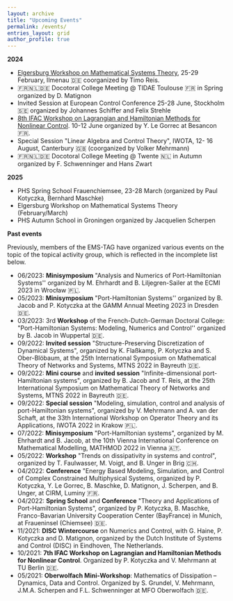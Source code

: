 ```yaml
---
layout: archive
title: "Upcoming Events"
permalink: /events/
entries_layout: grid
author_profile: true 
---
```



  
**2024**

- [Elgersburg Workshop on Mathematical Systems Theory](https://www.tu-ilmenau.de/systpde/elgersburg-workshop), 25-29 February, Ilmenau :de: coorganized by Timo Reis.
- :fr::netherlands::de: Docotoral College Meeting @ TIDAE Toulouse :fr: in Spring organized by D. Matignon
- Invited Session at European Control Conference 25-28 June, Stockholm :sweden: organized by Johannes Schiffer and Felix Strehle
- [8th IFAC Workshop on Lagrangian and Hamiltonian Methods for Nonlinear Control](https://conferences.ifac-control.org/lhmnc24/). 10-12 June organized by Y. Le Gorrec at Besancon :fr:.
- Special Session "Linear Algebra and Control Theory", IWOTA, 12- 16 August, Canterbury :uk: (coorganized by Volker Mehrmann)
- :fr::netherlands::de: Docotoral College Meeting @ Twente :netherlands: in Autumn organized by F. Schwenninger and Hans Zwart

**2025**

- PHS Spring School Frauenchiemsee, 23-28 March (organized by Paul Kotyczka, Bernhard Maschke)
- Elgersburg Workshop on Mathematical Systems Theory (February/March)
- PHS Autumn School in Groningen organized by Jacquelien Scherpen


**Past events**

Previously, members of the EMS-TAG have organized various events on the topic of the topical activity group, which is reflected in the incomplete list below.

- 06/2023: **Minisymposium** "Analysis and Numerics of Port-Hamiltonian Systems'' organized by M. Ehrhardt and B. Liljegren-Sailer at the ECMI 2023 in Wrocław :poland:.
- 05/2023:  **Minisymposium** "Port-Hamiltonian Systems'' organized by B. Jacob and  P. Kotyczka at the GAMM Annual Meeting 2023 in Dresden :de:.
- 03/2023: 3rd **Workshop** of the  French-Dutch-German Doctoral College: "Port-Hamiltonian Systems: Modeling, Numerics and Control'' organized by B.  Jacob in Wuppertal :de:.
- 09/2022: **Invited session** "Structure-Preserving Discretization of Dynamical Systems", organized by K. Flaßkamp, P. Kotyczka and S. Ober-Blöbaum,  at the 25th  International Symposium on Mathematical Theory of Networks and Systems, MTNS 2022 in Bayreuth :de:.
- 09/2022: **Mini course** and **invited session** "Infinite-dimensional port-Hamiltonian systems", organized by B. Jacob and T. Reis, at the 25th International Symposium on Mathematical Theory of Networks and Systems, MTNS 2022 in Bayreuth :de:.
- 09/2022: **Special session** "Modeling, simulation, control and analysis of port-Hamiltonian systems", organized by V. Mehrmann and A. van der Schaft, at the 33th International Workshop on Operator Theory and its Applications, IWOTA 2022 in Krakow :poland:.
- 07/2022: **Minisymposium**  "Port-Hamiltonian systems", organized by  M. Ehrhardt and B. Jacob,  at the 10th Vienna International Conference on Mathematical Modelling, MATHMOD 2022 in Vienna :austria:.
- 05/2022: **Workshop** "Trends on dissipativity in systems and control", organized by T. Faulwasser, M. Voigt, and B. Unger in Brig :switzerland:.
- 04/2022:  **Conference** "Energy Based Modeling, Simulation, and Control of Complex Constrained Multiphysical Systems, organized by P. Kotyczka, Y. Le Gorrec, B. Maschke, D. Matignon, J. Scherpen, and B. Unger, at CIRM, Luminy :fr:.
- 04/2022:  **Spring School** and **Conference** "Theory and Applications of Port-Hamiltonian Systems", organized by P. Kotyczka, B. Maschke, Franco-Bavarian University Cooperation Center (BayFrance) in Munich, at Fraueninsel (Chiemsee) :de:.
- 11/2021: **DISC Wintercourse** on Numerics and Control, with G. Haine, P. Kotyczka and D. Matignon, organized by the Dutch Institute of Systems and Control (DISC) in Eindhoven, The Netherlands.
- 10/2021:  **7th IFAC Workshop on Lagrangian and Hamiltonian Methods for Nonlinear Control**. Organized by P. Kotyczka and V. Mehrmann at TU Berlin :de:.
- 05/2021:  **Oberwolfach Mini-Workshop**: Mathematics of Dissipation – Dynamics, Data and Control. Organized by S. Grundel, V. Mehrmann, J.M.A. Scherpen and F.L. Schwenninger at MFO Oberwolfach :de:.


